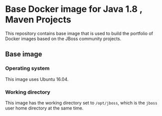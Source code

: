 # Base Docker image for Java 1.8 , Maven Projects 

This repository contains base image that is used to build the portfolio of Docker images based on the JBoss community projects. 

## Base image

### Operating system

This image uses Ubuntu 16.04.

### Working directory

This image has the working directory set to `/opt/jboss`, which is the `jboss` user home directory at the same time.

